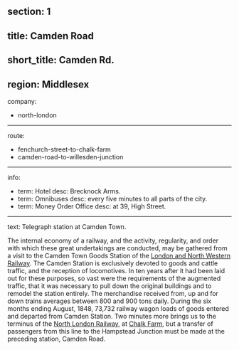 section: 1
----
title: Camden Road
----
short_title: Camden Rd.
----
region: Middlesex
----
company:
- north-london
----
route:
- fenchurch-street-to-chalk-farm
- camden-road-to-willesden-junction
----
info:
- term: Hotel
  desc: Brecknock Arms.
- term: Omnibuses
  desc: every five minutes to all parts of the city.
- term: Money Order Office
  desc: at 39, High Street.
----
text: Telegraph station at Camden Town.

The internal economy of a railway, and the activity, regularity, and order with which these great undertakings are conducted, may be gathered from a visit to the Camden Town Goods Station of the [London and North Western Railway](/companies/london-and-north-western). The Camden Station is exclusively devoted to goods and cattle traffic, and the reception of locomotives. In ten years after it had been laid out for these purposes, so vast were the requirements of the augmented traffic, that it was necessary to pull down the original buildings and to remodel the station entirely. The merchandise received from, up and for down trains averages between 800 and 900 tons daily. During the six months ending August, 1848, 73,732 railway wagon loads of goods entered and departed from Camden Station. Two minutes more brings us to the terminus of the [North London Railway](/companies/north-london), at [Chalk Farm](/stations/chalk-farm), but a transfer of passengers from this line to the Hampstead Junction must be made at the preceding station, Camden Road.
